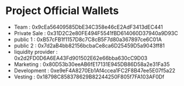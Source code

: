 # Project Official Wallets



* Team : 0x9cEa56409585DbE34C358e46cE2AdF3413dEC441
* Private Sale : 0x31D2C2e80FE494F5541fBD614060D37940a9D93C
* public 1 : 0xB57cFB1f1157D8c7C8cB5F7d80a367897ce6C01A
* public 2 : 0x7d2aB4bb82156bcbaCe8ca6D25459D5a9043ff81
* liquidity provider : 0x2d2FD0D6A6EA43Fd901502E62e66bba630cC9D03
* Marketing : 0x80D53b30eeAB6fE17131E945DB86D58a2e31Fa35
* Development : 0xe9eF4A8270Eb1Af4ccea1FC2F8B47ee5E07f5a22
* Vesting : 0x18798C858378629B82244250F805f7FA103AF0Df
